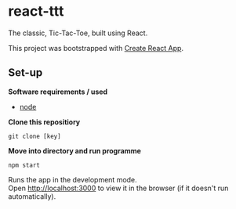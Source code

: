 # react-ttt

The classic, Tic-Tac-Toe, built using React.

This project was bootstrapped with [Create React App](https://github.com/facebookincubator/create-react-app).

## Set-up
**Software requirements / used**
- [node](https://www.npmjs.com/get-npm)

**Clone this repositiory**
```
git clone [key]
```

**Move into directory and run programme**
```
npm start
```

Runs the app in the development mode.<br>
Open
[http://localhost:3000](http://localhost:3000) to view it in the browser (if it doesn't run automatically).
